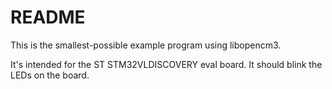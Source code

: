 # README

This is the smallest-possible example program using libopencm3.

It's intended for the ST STM32VLDISCOVERY eval board. It should blink
the LEDs on the board.

